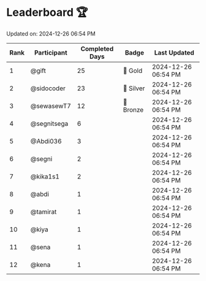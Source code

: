# Leaderboard 🏆

Updated on: 2024-12-26 06:54 PM

| Rank | Participant       | Completed Days | Badge      | Last Updated         |
|------|-------------------|----------------|------------|----------------------|
| 1    | @gift             | 25             | 🏅 Gold     | 2024-12-26 06:54 PM |
| 2    | @sidocoder        | 23             | 🥈 Silver   | 2024-12-26 06:54 PM |
| 3    | @sewasewT7        | 12             | 🥉 Bronze   | 2024-12-26 06:54 PM |
| 4    | @segnitsega       | 6              |            | 2024-12-26 06:54 PM |
| 5    | @Abdi036          | 3              |            | 2024-12-26 06:54 PM |
| 6    | @segni            | 2              |            | 2024-12-26 06:54 PM |
| 7    | @kika1s1          | 2              |            | 2024-12-26 06:54 PM |
| 8    | @abdi             | 1              |            | 2024-12-26 06:54 PM |
| 9    | @tamirat          | 1              |            | 2024-12-26 06:54 PM |
| 10   | @kiya             | 1              |            | 2024-12-26 06:54 PM |
| 11   | @sena             | 1              |            | 2024-12-26 06:54 PM |
| 12   | @kena             | 1              |            | 2024-12-26 06:54 PM |
